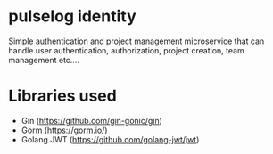 # pulselog identity

Simple authentication and project management microservice that can handle user authentication, authorization, project creation, team management etc....

# Libraries used
- Gin (https://github.com/gin-gonic/gin)
- Gorm (https://gorm.io/)
- Golang JWT (https://github.com/golang-jwt/jwt)